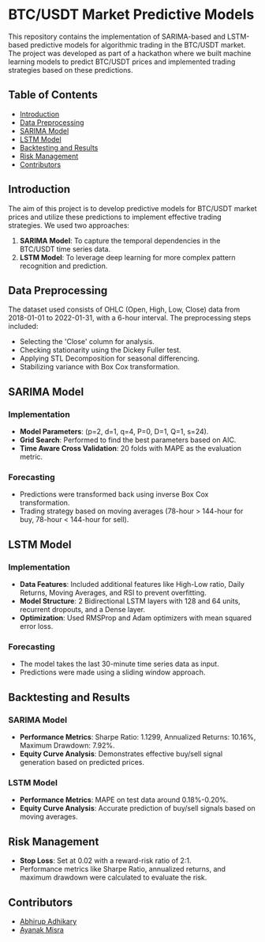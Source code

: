 # BTC/USDT Market Predictive Models

This repository contains the implementation of SARIMA-based and LSTM-based predictive models for algorithmic trading in the BTC/USDT market. The project was developed as part of a hackathon where we built machine learning models to predict BTC/USDT prices and implemented trading strategies based on these predictions.

## Table of Contents

- [Introduction](#introduction)
- [Data Preprocessing](#data-preprocessing)
- [SARIMA Model](#sarima-model)
- [LSTM Model](#lstm-model)
- [Backtesting and Results](#backtesting-and-results)
- [Risk Management](#risk-management)
- [Contributors](#contributors)

## Introduction

The aim of this project is to develop predictive models for BTC/USDT market prices and utilize these predictions to implement effective trading strategies. We used two approaches:
1. **SARIMA Model**: To capture the temporal dependencies in the BTC/USDT time series data.
2. **LSTM Model**: To leverage deep learning for more complex pattern recognition and prediction.

## Data Preprocessing

The dataset used consists of OHLC (Open, High, Low, Close) data from 2018-01-01 to 2022-01-31, with a 6-hour interval. The preprocessing steps included:
- Selecting the 'Close' column for analysis.
- Checking stationarity using the Dickey Fuller test.
- Applying STL Decomposition for seasonal differencing.
- Stabilizing variance with Box Cox transformation.

## SARIMA Model

### Implementation
- **Model Parameters**: (p=2, d=1, q=4, P=0, D=1, Q=1, s=24).
- **Grid Search**: Performed to find the best parameters based on AIC.
- **Time Aware Cross Validation**: 20 folds with MAPE as the evaluation metric.

### Forecasting
- Predictions were transformed back using inverse Box Cox transformation.
- Trading strategy based on moving averages (78-hour > 144-hour for buy, 78-hour < 144-hour for sell).

## LSTM Model

### Implementation
- **Data Features**: Included additional features like High-Low ratio, Daily Returns, Moving Averages, and RSI to prevent overfitting.
- **Model Structure**: 2 Bidirectional LSTM layers with 128 and 64 units, recurrent dropouts, and a Dense layer.
- **Optimization**: Used RMSProp and Adam optimizers with mean squared error loss.

### Forecasting
- The model takes the last 30-minute time series data as input.
- Predictions were made using a sliding window approach.

## Backtesting and Results

### SARIMA Model
- **Performance Metrics**: Sharpe Ratio: 1.1299, Annualized Returns: 10.16%, Maximum Drawdown: 7.92%.
- **Equity Curve Analysis**: Demonstrates effective buy/sell signal generation based on predicted prices.

### LSTM Model
- **Performance Metrics**: MAPE on test data around 0.18%-0.20%.
- **Equity Curve Analysis**: Accurate prediction of buy/sell signals based on moving averages.

## Risk Management

- **Stop Loss**: Set at 0.02 with a reward-risk ratio of 2:1.
- Performance metrics like Sharpe Ratio, annualized returns, and maximum drawdown were calculated to evaluate the risk.

## Contributors

- [Abhirup Adhikary](https://github.com/AbhiZx18324)
- [Ayanak Misra](https://github.com/Ayanak2004)
